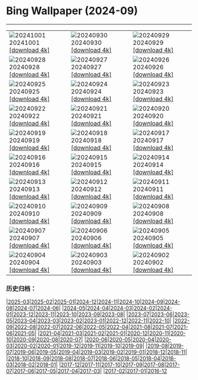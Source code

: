 # Bing Wallpaper (2024-09)
**************

<table><tr><td><img src="https://www.bing.com/th?id=OHR.BoraPapeete_FR-FR3866752919_1920x1080.jpg" alt="20241001"> 20241001 <a href="https://www.bing.com/th?id=OHR.BoraPapeete_FR-FR3866752919_UHD.jpg">[download 4k]</a></td><td><img src="https://www.bing.com/th?id=OHR.WalrusNorway_FR-FR7720633586_1920x1080.jpg" alt="20240930"> 20240930 <a href="https://www.bing.com/th?id=OHR.WalrusNorway_FR-FR7720633586_UHD.jpg">[download 4k]</a></td><td><img src="https://www.bing.com/th?id=OHR.ConnecticutBridge_FR-FR7429205429_1920x1080.jpg" alt="20240929"> 20240929 <a href="https://www.bing.com/th?id=OHR.ConnecticutBridge_FR-FR7429205429_UHD.jpg">[download 4k]</a></td></tr><tr><td><img src="https://www.bing.com/th?id=OHR.Calanques_FR-FR0746554630_1920x1080.jpg" alt="20240928"> 20240928 <a href="https://www.bing.com/th?id=OHR.Calanques_FR-FR0746554630_UHD.jpg">[download 4k]</a></td><td><img src="https://www.bing.com/th?id=OHR.VeniceAerial_FR-FR6953765883_1920x1080.jpg" alt="20240927"> 20240927 <a href="https://www.bing.com/th?id=OHR.VeniceAerial_FR-FR6953765883_UHD.jpg">[download 4k]</a></td><td><img src="https://www.bing.com/th?id=OHR.LittleToucanet_FR-FR6494819106_1920x1080.jpg" alt="20240926"> 20240926 <a href="https://www.bing.com/th?id=OHR.LittleToucanet_FR-FR6494819106_UHD.jpg">[download 4k]</a></td></tr><tr><td><img src="https://www.bing.com/th?id=OHR.GiantSequoias_FR-FR6286299520_1920x1080.jpg" alt="20240925"> 20240925 <a href="https://www.bing.com/th?id=OHR.GiantSequoias_FR-FR6286299520_UHD.jpg">[download 4k]</a></td><td><img src="https://www.bing.com/th?id=OHR.SkaftafellWaterfall_FR-FR6109608745_1920x1080.jpg" alt="20240924"> 20240924 <a href="https://www.bing.com/th?id=OHR.SkaftafellWaterfall_FR-FR6109608745_UHD.jpg">[download 4k]</a></td><td><img src="https://www.bing.com/th?id=OHR.IcebergOtter_FR-FR6372895513_1920x1080.jpg" alt="20240923"> 20240923 <a href="https://www.bing.com/th?id=OHR.IcebergOtter_FR-FR6372895513_UHD.jpg">[download 4k]</a></td></tr><tr><td><img src="https://www.bing.com/th?id=OHR.AutumnCumbria_FR-FR5040860299_1920x1080.jpg" alt="20240922"> 20240922 <a href="https://www.bing.com/th?id=OHR.AutumnCumbria_FR-FR5040860299_UHD.jpg">[download 4k]</a></td><td><img src="https://www.bing.com/th?id=OHR.MunichBeerfest_FR-FR4864726596_1920x1080.jpg" alt="20240921"> 20240921 <a href="https://www.bing.com/th?id=OHR.MunichBeerfest_FR-FR4864726596_UHD.jpg">[download 4k]</a></td><td><img src="https://www.bing.com/th?id=OHR.OcracokeLight_FR-FR4610560475_1920x1080.jpg" alt="20240920"> 20240920 <a href="https://www.bing.com/th?id=OHR.OcracokeLight_FR-FR4610560475_UHD.jpg">[download 4k]</a></td></tr><tr><td><img src="https://www.bing.com/th?id=OHR.PiratePlayground_FR-FR1786944453_1920x1080.jpg" alt="20240919"> 20240919 <a href="https://www.bing.com/th?id=OHR.PiratePlayground_FR-FR1786944453_UHD.jpg">[download 4k]</a></td><td><img src="https://www.bing.com/th?id=OHR.GujoHachiman_FR-FR1605630102_1920x1080.jpg" alt="20240918"> 20240918 <a href="https://www.bing.com/th?id=OHR.GujoHachiman_FR-FR1605630102_UHD.jpg">[download 4k]</a></td><td><img src="https://www.bing.com/th?id=OHR.NordicWalkingDay_FR-FR1412128674_1920x1080.jpg" alt="20240917"> 20240917 <a href="https://www.bing.com/th?id=OHR.NordicWalkingDay_FR-FR1412128674_UHD.jpg">[download 4k]</a></td></tr><tr><td><img src="https://www.bing.com/th?id=OHR.SunriseWallabies_FR-FR1107245942_1920x1080.jpg" alt="20240916"> 20240916 <a href="https://www.bing.com/th?id=OHR.SunriseWallabies_FR-FR1107245942_UHD.jpg">[download 4k]</a></td><td><img src="https://www.bing.com/th?id=OHR.CalabriaPeperoncino_FR-FR0822253215_1920x1080.jpg" alt="20240915"> 20240915 <a href="https://www.bing.com/th?id=OHR.CalabriaPeperoncino_FR-FR0822253215_UHD.jpg">[download 4k]</a></td><td><img src="https://www.bing.com/th?id=OHR.RapaNuiSunrise_FR-FR0534822135_1920x1080.jpg" alt="20240914"> 20240914 <a href="https://www.bing.com/th?id=OHR.RapaNuiSunrise_FR-FR0534822135_UHD.jpg">[download 4k]</a></td></tr><tr><td><img src="https://www.bing.com/th?id=OHR.PointReyes_FR-FR0377202822_1920x1080.jpg" alt="20240913"> 20240913 <a href="https://www.bing.com/th?id=OHR.PointReyes_FR-FR0377202822_UHD.jpg">[download 4k]</a></td><td><img src="https://www.bing.com/th?id=OHR.DolphinReunion_FR-FR0184396607_1920x1080.jpg" alt="20240912"> 20240912 <a href="https://www.bing.com/th?id=OHR.DolphinReunion_FR-FR0184396607_UHD.jpg">[download 4k]</a></td><td><img src="https://www.bing.com/th?id=OHR.EltzCastle_FR-FR9929668826_1920x1080.jpg" alt="20240911"> 20240911 <a href="https://www.bing.com/th?id=OHR.EltzCastle_FR-FR9929668826_UHD.jpg">[download 4k]</a></td></tr><tr><td><img src="https://www.bing.com/th?id=OHR.BridgeLisbon_FR-FR9704936027_1920x1080.jpg" alt="20240910"> 20240910 <a href="https://www.bing.com/th?id=OHR.BridgeLisbon_FR-FR9704936027_UHD.jpg">[download 4k]</a></td><td><img src="https://www.bing.com/th?id=OHR.IguazuRainbow_FR-FR9313574193_1920x1080.jpg" alt="20240909"> 20240909 <a href="https://www.bing.com/th?id=OHR.IguazuRainbow_FR-FR9313574193_UHD.jpg">[download 4k]</a></td><td><img src="https://www.bing.com/th?id=OHR.StockholmLibrary_FR-FR9141421030_1920x1080.jpg" alt="20240908"> 20240908 <a href="https://www.bing.com/th?id=OHR.StockholmLibrary_FR-FR9141421030_UHD.jpg">[download 4k]</a></td></tr><tr><td><img src="https://www.bing.com/th?id=OHR.SantaCruzHummer_FR-FR8767186794_1920x1080.jpg" alt="20240907"> 20240907 <a href="https://www.bing.com/th?id=OHR.SantaCruzHummer_FR-FR8767186794_UHD.jpg">[download 4k]</a></td><td><img src="https://www.bing.com/th?id=OHR.AmericanDeauvilleFestival_FR-FR8608848742_1920x1080.jpg" alt="20240906"> 20240906 <a href="https://www.bing.com/th?id=OHR.AmericanDeauvilleFestival_FR-FR8608848742_UHD.jpg">[download 4k]</a></td><td><img src="https://www.bing.com/th?id=OHR.TIFF2024_FR-FR7898842904_1920x1080.jpg" alt="20240905"> 20240905 <a href="https://www.bing.com/th?id=OHR.TIFF2024_FR-FR7898842904_UHD.jpg">[download 4k]</a></td></tr><tr><td><img src="https://www.bing.com/th?id=OHR.DuskyOwls_FR-FR0673543438_1920x1080.jpg" alt="20240904"> 20240904 <a href="https://www.bing.com/th?id=OHR.DuskyOwls_FR-FR0673543438_UHD.jpg">[download 4k]</a></td><td><img src="https://www.bing.com/th?id=OHR.AlpineLakes_FR-FR5224136914_1920x1080.jpg" alt="20240903"> 20240903 <a href="https://www.bing.com/th?id=OHR.AlpineLakes_FR-FR5224136914_UHD.jpg">[download 4k]</a></td><td><img src="https://www.bing.com/th?id=OHR.PenitentMees_FR-FR9818550884_1920x1080.jpg" alt="20240902"> 20240902 <a href="https://www.bing.com/th?id=OHR.PenitentMees_FR-FR9818550884_UHD.jpg">[download 4k]</a></td></tr></table>

### 历史归档：

|[2025-03](/../2025-03/2025-03.md)|[2025-02](/../2025-02/2025-02.md)|[2025-01](/../2025-01/2025-01.md)|[2024-12](/../2024-12/2024-12.md)|[2024-11](/../2024-11/2024-11.md)|[2024-10](/../2024-10/2024-10.md)|[2024-09](/2024-09.md)|[2024-08](/../2024-08/2024-08.md)|[2024-07](/../2024-07/2024-07.md)|[2024-06](/../2024-06/2024-06.md)|
|[2024-05](/../2024-05/2024-05.md)|[2024-04](/../2024-04/2024-04.md)|[2024-03](/../2024-03/2024-03.md)|[2024-02](/../2024-02/2024-02.md)|[2024-01](/../2024-01/2024-01.md)|[2023-12](/../2023-12/2023-12.md)|[2023-11](/../2023-11/2023-11.md)|[2023-10](/../2023-10/2023-10.md)|[2023-09](/../2023-09/2023-09.md)|[2023-08](/../2023-08/2023-08.md)|
|[2023-07](/../2023-07/2023-07.md)|[2023-06](/../2023-06/2023-06.md)|[2023-05](/../2023-05/2023-05.md)|[2023-04](/../2023-04/2023-04.md)|[2023-03](/../2023-03/2023-03.md)|[2023-02](/../2023-02/2023-02.md)|[2023-01](/../2023-01/2023-01.md)|[2022-12](/../2022-12/2022-12.md)|[2022-11](/../2022-11/2022-11.md)|[2022-10](/../2022-10/2022-10.md)|
|[2022-09](/../2022-09/2022-09.md)|[2022-08](/../2022-08/2022-08.md)|[2022-07](/../2022-07/2022-07.md)|[2022-06](/../2022-06/2022-06.md)|[2022-05](/../2022-05/2022-05.md)|[2022-04](/../2022-04/2022-04.md)|[2021-08](/../2021-08/2021-08.md)|[2021-07](/../2021-07/2021-07.md)|[2021-06](/../2021-06/2021-06.md)|[2021-05](/../2021-05/2021-05.md)|
|[2021-04](/../2021-04/2021-04.md)|[2021-03](/../2021-03/2021-03.md)|[2021-02](/../2021-02/2021-02.md)|[2021-01](/../2021-01/2021-01.md)|[2020-12](/../2020-12/2020-12.md)|[2020-11](/../2020-11/2020-11.md)|[2020-10](/../2020-10/2020-10.md)|[2020-09](/../2020-09/2020-09.md)|[2020-08](/../2020-08/2020-08.md)|[2020-07](/../2020-07/2020-07.md)|
|[2020-06](/../2020-06/2020-06.md)|[2020-05](/../2020-05/2020-05.md)|[2020-04](/../2020-04/2020-04.md)|[2020-03](/../2020-03/2020-03.md)|[2020-02](/../2020-02/2020-02.md)|[2020-01](/../2020-01/2020-01.md)|[2019-12](/../2019-12/2019-12.md)|[2019-11](/../2019-11/2019-11.md)|[2019-10](/../2019-10/2019-10.md)|[2019-09](/../2019-09/2019-09.md)|
|[2019-08](/../2019-08/2019-08.md)|[2019-07](/../2019-07/2019-07.md)|[2019-06](/../2019-06/2019-06.md)|[2019-05](/../2019-05/2019-05.md)|[2019-04](/../2019-04/2019-04.md)|[2019-03](/../2019-03/2019-03.md)|[2019-02](/../2019-02/2019-02.md)|[2019-01](/../2019-01/2019-01.md)|[2018-12](/../2018-12/2018-12.md)|[2018-11](/../2018-11/2018-11.md)|
|[2018-10](/../2018-10/2018-10.md)|[2018-09](/../2018-09/2018-09.md)|[2018-08](/../2018-08/2018-08.md)|[2018-07](/../2018-07/2018-07.md)|[2018-06](/../2018-06/2018-06.md)|[2018-05](/../2018-05/2018-05.md)|[2018-04](/../2018-04/2018-04.md)|[2018-03](/../2018-03/2018-03.md)|[2018-02](/../2018-02/2018-02.md)|[2018-01](/../2018-01/2018-01.md)|
|[2017-12](/../2017-12/2017-12.md)|[2017-11](/../2017-11/2017-11.md)|[2017-10](/../2017-10/2017-10.md)|[2017-09](/../2017-09/2017-09.md)|[2017-08](/../2017-08/2017-08.md)|[2017-07](/../2017-07/2017-07.md)|[2017-06](/../2017-06/2017-06.md)|[2017-05](/../2017-05/2017-05.md)|[2017-04](/../2017-04/2017-04.md)|[2017-03](/../2017-03/2017-03.md)|
|[2017-02](/../2017-02/2017-02.md)|[2017-01](/../2017-01/2017-01.md)|[2016-12](/../2016-12/2016-12.md)